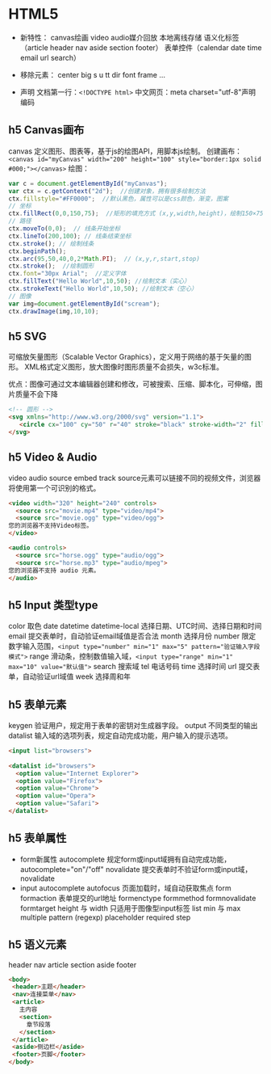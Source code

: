 # HTML5

* 新特性：
    canvas绘画
    video audio媒介回放
    本地离线存储
    语义化标签（article header nav aside section footer）
    表单控件（calendar date time email url search）

* 移除元素：
    center big s u tt dir font frame ...

* 声明 文档第一行：`<!DOCTYPE html>`
中文网页：meta charset="utf-8"声明编码

## h5 Canvas画布

canvas 定义图形、图表等，基于js的绘图API，用脚本js绘制。
创建画布：`<canvas id="myCanvas" width="200" height="100" style="border:1px solid #000;"></canvas>`
绘图：

```js
var c = document.getElementById("myCanvas");
var ctx = c.getContext("2d");  //创建对象，拥有很多绘制方法
ctx.fillstyle="#FF0000";  //默认黑色，属性可以是css颜色，渐变，图案
// 坐标
ctx.fillRect(0,0,150,75);  //矩形的填充方式 (x,y,width,height)，绘制150×75的矩形，从左上角（0，0）开始
// 路径
ctx.moveTo(0,0);  // 线条开始坐标
ctx.lineTo(200,100); // 线条结束坐标
ctx.stroke(); // 绘制线条
ctx.beginPath();
ctx.arc(95,50,40,0,2*Math.PI);  // (x,y,r,start,stop)
ctx.stroke();  //绘制圆形
ctx.font="30px Arial";  //定义字体
ctx.fillText("Hello World",10,50); //绘制文本（实心）
ctx.strokeText("Hello World",10,50); //绘制文本（空心）
// 图像
var img=document.getElementById("scream");
ctx.drawImage(img,10,10); 
```

## h5 SVG

可缩放矢量图形（Scalable Vector Graphics），定义用于网络的基于矢量的图形。
XML格式定义图形，放大图像时图形质量不会损失，w3c标准。

优点：图像可通过文本编辑器创建和修改，可被搜索、压缩、脚本化，可伸缩，图片质量不会下降

```html
<!-- 圆形 -->
<svg xmlns="http://www.w3.org/2000/svg" version="1.1">
   <circle cx="100" cy="50" r="40" stroke="black" stroke-width="2" fill="red" />
</svg>
```

## h5 Video & Audio

video audio source embed track
source元素可以链接不同的视频文件，浏览器将使用第一个可识别的格式。

```html
<video width="320" height="240" controls>
  <source src="movie.mp4" type="video/mp4">
  <source src="movie.ogg" type="video/ogg">
您的浏览器不支持Video标签。
</video>

<audio controls>
  <source src="horse.ogg" type="audio/ogg">
  <source src="horse.mp3" type="audio/mpeg">
您的浏览器不支持 audio 元素。
</audio>

```

## h5 Input 类型type

color 取色
date datetime datetime-local 选择日期、UTC时间、选择日期和时间
email 提交表单时，自动验证email域值是否合法
month 选择月份
number 限定数字输入范围，`<input type="number" min="1" max="5" pattern="验证输入字段模式">`
range 滑动条，控制数值输入域，`<input type="range" min="1" max="10" value="默认值">`
search 搜索域
tel 电话号码
time 选择时间
url 提交表单，自动验证url域值
week 选择周和年

## h5 表单元素

keygen 验证用户，规定用于表单的密钥对生成器字段。
output 不同类型的输出
datalist 输入域的选项列表，规定自动完成功能，用户输入的提示选项。

```html
<input list="browsers">
 
<datalist id="browsers">
  <option value="Internet Explorer">
  <option value="Firefox">
  <option value="Chrome">
  <option value="Opera">
  <option value="Safari">
</datalist>
```

## h5 表单属性

* form新属性
autocomplete 规定form或input域拥有自动完成功能，autocomplete="on"/"off"
novalidate 提交表单时不验证form或input域，novalidate
* input
autocomplete
autofocus 页面加载时，域自动获取焦点
form
formaction 表单提交的url地址
formenctype
formmethod
formnovalidate
formtarget
height 与 width 只适用于图像型input标签
list
min 与 max
multiple
pattern (regexp)
placeholder
required
step

## h5 语义元素

header nav article section aside footer

```html
<body>
 <header>主题</header>
 <nav>连接菜单</nav>
 <article>
   主内容
   <section>
     章节段落
   </section>
 </article>
 <aside>侧边栏</aside>
 <footer>页脚</footer>
</body>
```
